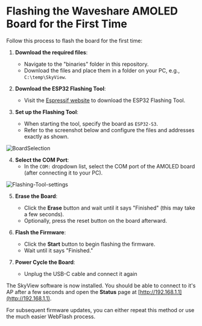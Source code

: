 # Flashing the Waveshare AMOLED Board for the First Time

Follow this process to flash the board for the first time:

1. **Download the required files**:  
    - Navigate to the "binaries" folder in this repository.  
    - Download the files and place them in a folder on your PC, e.g., `C:\temp\SkyView`.

2. **Download the ESP32 Flashing Tool**:  
    - Visit the [Espressif website](https://docs.espressif.com/projects/esp-test-tools/en/latest/esp32/production_stage/tools/flash_download_tool.html) to download the ESP32 Flashing Tool.

3. **Set up the Flashing Tool**:  
    - When starting the tool, specify the board as `ESP32-S3`.  
    - Refer to the screenshot below and configure the files and addresses exactly as shown.


![BoardSelection](https://github.com/slash-bit/SkyView-AMOLED-round-1.75-TFT_eSPI/blob/main/Documentation/images/AMOLED_Board_Flashing_setting.png)

4. **Select the COM Port**:  
    - In the `COM:` dropdown list, select the COM port of the AMOLED board (after connecting it to your PC).


![Flashing-Tool-settings](https://github.com/slash-bit/SkyView-AMOLED-round-1.75-TFT_eSPI/blob/main/Documentation/images/Flashing_Tool_Settings.png)


5. **Erase the Board**:  
    - Click the **Erase** button and wait until it says "Finished" (this may take a few seconds).  
    - Optionally, press the reset button on the board afterward.

6. **Flash the Firmware**:  
    - Click the **Start** button to begin flashing the firmware.  
    - Wait until it says "Finished."

7. **Power Cycle the Board**:  
    - Unplug the USB-C cable and connect it again


The SkyView software is now installed. You should be able to connect to it's AP after a few seconds and open the **Status** page at [http://192.168.1.1](http://192.168.1.1).

For subsequent firmware updates, you can either repeat this method or use the much easier WebFlash process.







